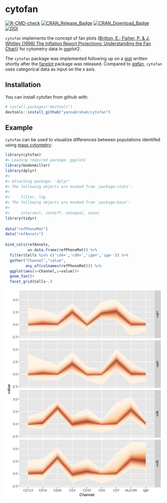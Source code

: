
# cytofan

[![R-CMD-check](https://github.com/yannabraham/cytofan/actions/workflows/R-CMD-check.yaml/badge.svg)](https://github.com/yannabraham/cytofan/actions/workflows/R-CMD-check.yaml)
[![CRAN_Release_Badge](http://www.r-pkg.org/badges/version-ago/cytofan)](https://CRAN.R-project.org/package=cytofan)
[![CRAN_Download_Badge](http://cranlogs.r-pkg.org/badges/cytofan)](https://CRAN.R-project.org/package=cytofan)
[![DOI](https://zenodo.org/badge/DOI/10.5281/zenodo.3557320.svg)](https://doi.org/10.5281/zenodo.3557320)

`cytofan` implements the concept of fan plots ([Britton, E.; Fisher, P.
& J. Whitley (1998) The Inflation Report Projections: Understanding the
Fan
Chart](https://www.bankofengland.co.uk/quarterly-bulletin/1998/q1/the-inflation-report-projections-understanding-the-fan-chart))
for cytometry data in ggplot2.

The `cytofan` package was implemented following up on a
[gist](https://gist.github.com/yannabraham/6f8474ab32e8eec63c2e) written
shortly after the
[fanplot](https://cran.r-project.org/web/packages/fanplot/index.html)
package was released. Compared to
[ggfan](https://cran.r-project.org/web/packages/ggfan/index.html),
`cytofan` uses categorical data as input on the x axis.

## Installation

You can install cytofan from github with:

``` r
# install.packages("devtools")
devtools::install_github("yannabraham/cytofan")
```

## Example

`cytofan` can be used to visualize differences between populations
identifed using [mass
cytometry](http://www.nature.com/nbt/journal/v30/n9/full/nbt.2317.html):

``` r
library(cytofan)
#> Loading required package: ggplot2
library(bodenmiller)
library(dplyr)
#> 
#> Attaching package: 'dplyr'
#> The following objects are masked from 'package:stats':
#> 
#>     filter, lag
#> The following objects are masked from 'package:base':
#> 
#>     intersect, setdiff, setequal, union
library(tidyr)

data("refPhenoMat")
data("refAnnots")

bind_cols(refAnnots,
          as.data.frame(refPhenoMat)) %>%
  filter(Cells %in% c('cd4+','cd8+','igm+','igm-')) %>%
  gather("Channel","value",
         any_of(colnames(refPhenoMat))) %>%
  ggplot(aes(x=Channel,y=value))+
  geom_fan()+
  facet_grid(Cells~.)
```

![](man/figures/README-example-1.png)<!-- -->
